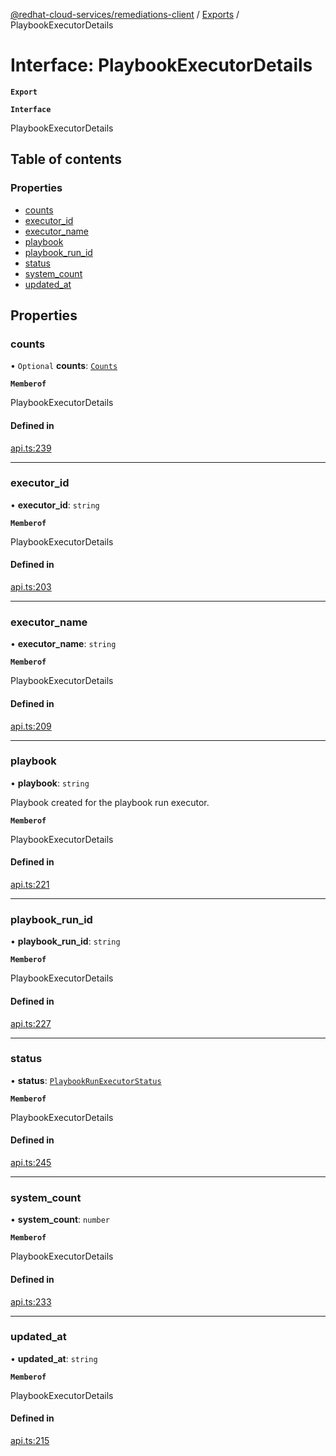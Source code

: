 [@redhat-cloud-services/remediations-client](../README.md) / [Exports](../modules.md) / PlaybookExecutorDetails

# Interface: PlaybookExecutorDetails

**`Export`**

**`Interface`**

PlaybookExecutorDetails

## Table of contents

### Properties

- [counts](PlaybookExecutorDetails.md#counts)
- [executor\_id](PlaybookExecutorDetails.md#executor_id)
- [executor\_name](PlaybookExecutorDetails.md#executor_name)
- [playbook](PlaybookExecutorDetails.md#playbook)
- [playbook\_run\_id](PlaybookExecutorDetails.md#playbook_run_id)
- [status](PlaybookExecutorDetails.md#status)
- [system\_count](PlaybookExecutorDetails.md#system_count)
- [updated\_at](PlaybookExecutorDetails.md#updated_at)

## Properties

### counts

• `Optional` **counts**: [`Counts`](Counts.md)

**`Memberof`**

PlaybookExecutorDetails

#### Defined in

[api.ts:239](https://github.com/mkholjuraev/javascript-clients/blob/master/packages/remediations/api.ts#L239)

___

### executor\_id

• **executor\_id**: `string`

**`Memberof`**

PlaybookExecutorDetails

#### Defined in

[api.ts:203](https://github.com/mkholjuraev/javascript-clients/blob/master/packages/remediations/api.ts#L203)

___

### executor\_name

• **executor\_name**: `string`

**`Memberof`**

PlaybookExecutorDetails

#### Defined in

[api.ts:209](https://github.com/mkholjuraev/javascript-clients/blob/master/packages/remediations/api.ts#L209)

___

### playbook

• **playbook**: `string`

Playbook created for the playbook run executor.

**`Memberof`**

PlaybookExecutorDetails

#### Defined in

[api.ts:221](https://github.com/mkholjuraev/javascript-clients/blob/master/packages/remediations/api.ts#L221)

___

### playbook\_run\_id

• **playbook\_run\_id**: `string`

**`Memberof`**

PlaybookExecutorDetails

#### Defined in

[api.ts:227](https://github.com/mkholjuraev/javascript-clients/blob/master/packages/remediations/api.ts#L227)

___

### status

• **status**: [`PlaybookRunExecutorStatus`](../enums/PlaybookRunExecutorStatus.md)

**`Memberof`**

PlaybookExecutorDetails

#### Defined in

[api.ts:245](https://github.com/mkholjuraev/javascript-clients/blob/master/packages/remediations/api.ts#L245)

___

### system\_count

• **system\_count**: `number`

**`Memberof`**

PlaybookExecutorDetails

#### Defined in

[api.ts:233](https://github.com/mkholjuraev/javascript-clients/blob/master/packages/remediations/api.ts#L233)

___

### updated\_at

• **updated\_at**: `string`

**`Memberof`**

PlaybookExecutorDetails

#### Defined in

[api.ts:215](https://github.com/mkholjuraev/javascript-clients/blob/master/packages/remediations/api.ts#L215)
